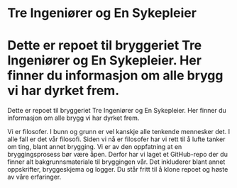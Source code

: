 # Tre Ingeniører og En Sykepleier

Dette er repoet til bryggeriet Tre Ingeniører og En Sykepleier. Her finner du informasjon om alle brygg vi har dyrket frem.
=======
Dette er repoet til bryggeriet Tre Ingeniører og En Sykepleier. Her finner du informasjon om alle brygg vi har dyrket frem. 

Vi er filosofer. I bunn og grunn er vel kanskje alle tenkende mennesker det. I alle fall er det vår filosofi. Siden vi nå er filosofer har vi rett til å lufte tanker om ting, blant annet brygging. Vi er av den oppfatning at en bryggingsprosess bør være åpen. Derfor har vi laget et GitHub-repo der du finner alt bakgrunnsmateriale til bryggingen vår. Det inkluderer blant annet oppskrifter, bryggeskjema og logger. Du står fritt til å klone repoet og høste av våre erfaringer.
